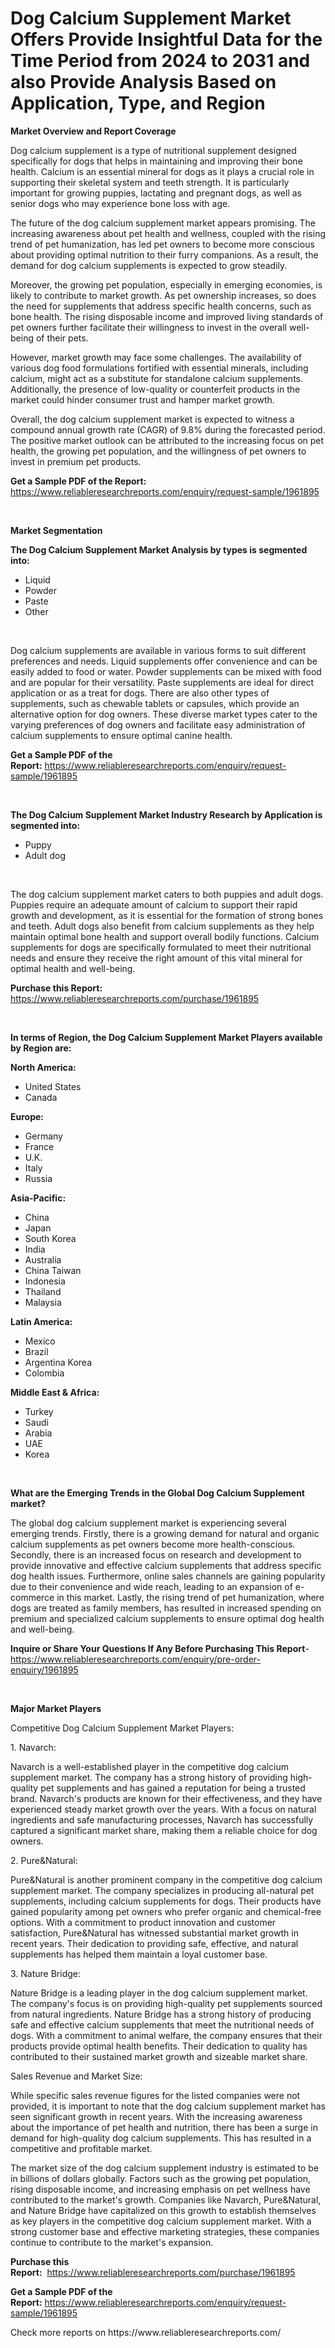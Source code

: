 <p><h1>Dog Calcium Supplement Market Offers Provide Insightful Data for the Time Period from 2024 to 2031 and also Provide Analysis Based on Application, Type, and Region</h1></p><p><strong>Market Overview and Report Coverage</strong></p>
<p><p>Dog calcium supplement is a type of nutritional supplement designed specifically for dogs that helps in maintaining and improving their bone health. Calcium is an essential mineral for dogs as it plays a crucial role in supporting their skeletal system and teeth strength. It is particularly important for growing puppies, lactating and pregnant dogs, as well as senior dogs who may experience bone loss with age.</p><p>The future of the dog calcium supplement market appears promising. The increasing awareness about pet health and wellness, coupled with the rising trend of pet humanization, has led pet owners to become more conscious about providing optimal nutrition to their furry companions. As a result, the demand for dog calcium supplements is expected to grow steadily.</p><p>Moreover, the growing pet population, especially in emerging economies, is likely to contribute to market growth. As pet ownership increases, so does the need for supplements that address specific health concerns, such as bone health. The rising disposable income and improved living standards of pet owners further facilitate their willingness to invest in the overall well-being of their pets.</p><p>However, market growth may face some challenges. The availability of various dog food formulations fortified with essential minerals, including calcium, might act as a substitute for standalone calcium supplements. Additionally, the presence of low-quality or counterfeit products in the market could hinder consumer trust and hamper market growth.</p><p>Overall, the dog calcium supplement market is expected to witness a compound annual growth rate (CAGR) of 9.8% during the forecasted period. The positive market outlook can be attributed to the increasing focus on pet health, the growing pet population, and the willingness of pet owners to invest in premium pet products.</p></p>
<p><strong>Get a Sample PDF of the Report:</strong> <a href="https://www.reliableresearchreports.com/enquiry/request-sample/1961895">https://www.reliableresearchreports.com/enquiry/request-sample/1961895</a></p>
<p>&nbsp;</p>
<p><strong>Market Segmentation</strong></p>
<p><strong>The Dog Calcium Supplement Market Analysis by types is segmented into:</strong></p>
<p><ul><li>Liquid</li><li>Powder</li><li>Paste</li><li>Other</li></ul></p>
<p>&nbsp;</p>
<p><p>Dog calcium supplements are available in various forms to suit different preferences and needs. Liquid supplements offer convenience and can be easily added to food or water. Powder supplements can be mixed with food and are popular for their versatility. Paste supplements are ideal for direct application or as a treat for dogs. There are also other types of supplements, such as chewable tablets or capsules, which provide an alternative option for dog owners. These diverse market types cater to the varying preferences of dog owners and facilitate easy administration of calcium supplements to ensure optimal canine health.</p></p>
<p><strong>Get a Sample PDF of the Report:</strong>&nbsp;<a href="https://www.reliableresearchreports.com/enquiry/request-sample/1961895">https://www.reliableresearchreports.com/enquiry/request-sample/1961895</a></p>
<p>&nbsp;</p>
<p><strong>The Dog Calcium Supplement Market Industry Research by Application is segmented into:</strong></p>
<p><ul><li>Puppy</li><li>Adult dog</li></ul></p>
<p>&nbsp;</p>
<p><p>The dog calcium supplement market caters to both puppies and adult dogs. Puppies require an adequate amount of calcium to support their rapid growth and development, as it is essential for the formation of strong bones and teeth. Adult dogs also benefit from calcium supplements as they help maintain optimal bone health and support overall bodily functions. Calcium supplements for dogs are specifically formulated to meet their nutritional needs and ensure they receive the right amount of this vital mineral for optimal health and well-being.</p></p>
<p><strong>Purchase this Report:</strong>&nbsp; <a href="https://www.reliableresearchreports.com/purchase/1961895">https://www.reliableresearchreports.com/purchase/1961895</a></p>
<p>&nbsp;</p>
<p><strong>In terms of Region, the Dog Calcium Supplement Market Players available by Region are:</strong></p>
<p>
    <p> <strong> North America: </strong>
        <ul>
            <li>United States</li>
            <li>Canada</li>
        </ul>
        </p> 
    <p> <strong> Europe: </strong>
        <ul>
            <li>Germany</li>
            <li>France</li>
            <li>U.K.</li>
            <li>Italy</li>
            <li>Russia</li>
        </ul>
        </p> 
    <p> <strong> Asia-Pacific: </strong>
        <ul>
            <li>China</li>
            <li>Japan</li>
            <li>South Korea</li>
            <li>India</li>
            <li>Australia</li>
            <li>China Taiwan</li>
            <li>Indonesia</li>
            <li>Thailand</li>
            <li>Malaysia</li>
        </ul>
        </p> 
    <p> <strong> Latin America: </strong>
        <ul>
            <li>Mexico</li>
            <li>Brazil</li>
            <li>Argentina Korea</li>
            <li>Colombia</li>
        </ul>
        </p> 
    <p> <strong> Middle East & Africa: </strong>
        <ul>
            <li>Turkey</li>
            <li>Saudi</li>
            <li>Arabia</li>
            <li>UAE</li>
            <li>Korea</li>
        </ul>
    </p>
    </p>
<p>&nbsp;</p>
<p><strong>What are the Emerging Trends in the Global Dog Calcium Supplement market?</strong></p>
<p><p>The global dog calcium supplement market is experiencing several emerging trends. Firstly, there is a growing demand for natural and organic calcium supplements as pet owners become more health-conscious. Secondly, there is an increased focus on research and development to provide innovative and effective calcium supplements that address specific dog health issues. Furthermore, online sales channels are gaining popularity due to their convenience and wide reach, leading to an expansion of e-commerce in this market. Lastly, the rising trend of pet humanization, where dogs are treated as family members, has resulted in increased spending on premium and specialized calcium supplements to ensure optimal dog health and well-being.</p></p>
<p><strong>Inquire or Share Your Questions If Any Before Purchasing This Report</strong>- <a href="https://www.reliableresearchreports.com/enquiry/pre-order-enquiry/1961895">https://www.reliableresearchreports.com/enquiry/pre-order-enquiry/1961895</a></p>
<p>&nbsp;</p>
<p><strong>Major Market Players</strong></p>
<p><p>Competitive Dog Calcium Supplement Market Players:</p><p>1. Navarch:</p><p>Navarch is a well-established player in the competitive dog calcium supplement market. The company has a strong history of providing high-quality pet supplements and has gained a reputation for being a trusted brand. Navarch's products are known for their effectiveness, and they have experienced steady market growth over the years. With a focus on natural ingredients and safe manufacturing processes, Navarch has successfully captured a significant market share, making them a reliable choice for dog owners.</p><p>2. Pure&Natural:</p><p>Pure&Natural is another prominent company in the competitive dog calcium supplement market. The company specializes in producing all-natural pet supplements, including calcium supplements for dogs. Their products have gained popularity among pet owners who prefer organic and chemical-free options. With a commitment to product innovation and customer satisfaction, Pure&Natural has witnessed substantial market growth in recent years. Their dedication to providing safe, effective, and natural supplements has helped them maintain a loyal customer base.</p><p>3. Nature Bridge:</p><p>Nature Bridge is a leading player in the dog calcium supplement market. The company's focus is on providing high-quality pet supplements sourced from natural ingredients. Nature Bridge has a strong history of producing safe and effective calcium supplements that meet the nutritional needs of dogs. With a commitment to animal welfare, the company ensures that their products provide optimal health benefits. Their dedication to quality has contributed to their sustained market growth and sizeable market share.</p><p>Sales Revenue and Market Size:</p><p>While specific sales revenue figures for the listed companies were not provided, it is important to note that the dog calcium supplement market has seen significant growth in recent years. With the increasing awareness about the importance of pet health and nutrition, there has been a surge in demand for high-quality dog calcium supplements. This has resulted in a competitive and profitable market.</p><p>The market size of the dog calcium supplement industry is estimated to be in billions of dollars globally. Factors such as the growing pet population, rising disposable income, and increasing emphasis on pet wellness have contributed to the market's growth. Companies like Navarch, Pure&Natural, and Nature Bridge have capitalized on this growth to establish themselves as key players in the competitive dog calcium supplement market. With a strong customer base and effective marketing strategies, these companies continue to contribute to the market's expansion.</p></p>
<p><strong>Purchase this Report:</strong>&nbsp;&nbsp;<a href="https://www.reliableresearchreports.com/purchase/1961895">https://www.reliableresearchreports.com/purchase/1961895</a></p>
<p></p>
<p><strong>Get a Sample PDF of the Report:</strong>&nbsp;<a href="https://www.reliableresearchreports.com/enquiry/request-sample/1961895">https://www.reliableresearchreports.com/enquiry/request-sample/1961895</a></p>
<p>Check more reports on https://www.reliableresearchreports.com/</p>